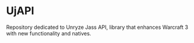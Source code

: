 # UjAPI
Repository dedicated to Unryze Jass API, library that enhances Warcraft 3 with new functionality and natives.
